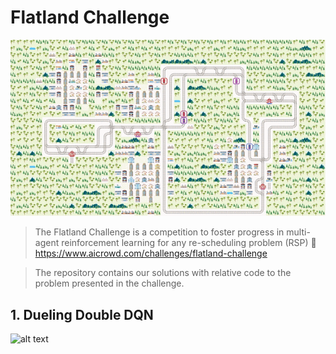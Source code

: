# Flatland Challenge
![](trains.gif)
> The Flatland Challenge is a competition to foster progress in multi-agent reinforcement learning for any re-scheduling problem (RSP) :link: https://www.aicrowd.com/challenges/flatland-challenge

> The repository contains our solutions with relative code to the problem presented in the challenge.

## 1. Dueling Double DQN
![alt text](http://url/to/Model.png)
